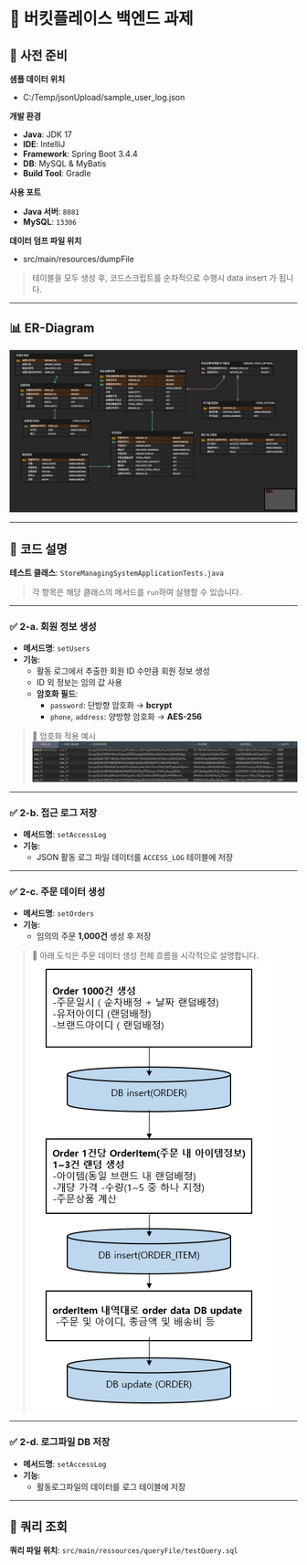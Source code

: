 # 🧾 버킷플레이스 백엔드 과제



## 📁 사전 준비

**샘플 데이터 위치**
+ C:/Temp/jsonUpload/sample_user_log.json<br>

**개발 환경**
- **Java**: JDK 17
- **IDE**: IntelliJ
- **Framework**: Spring Boot 3.4.4
- **DB**: MySQL & MyBatis
- **Build Tool**: Gradle

**사용 포트**
- **Java 서버**: `8081`
- **MySQL**: `13306`

**데이터 덤프 파일 위치**
+ src/main/resources/dumpFile

>테이블을 모두 생성 후, 코드스크립트를 순차적으로 수행시 data insert 가 됩니다.<br>
---

## 📊 ER-Diagram
![erd](store-managing-api/src/main/resources/img/erdiagram.png)<br>

---

## 🧩 코드 설명

**테스트 클래스**: `StoreManagingSystemApplicationTests.java`
> 각 항목은 해당 클래스의 메서드를 `run`하여 실행할 수 있습니다.

---
### ✅ 2-a. 회원 정보 생성

- **메서드명**: `setUsers`
- **기능**:
    - 활동 로그에서 추출한 회원 ID 수만큼 회원 정보 생성
    - ID 외 정보는 임의 값 사용
    - **암호화 필드**:
        - `password`: 단방향 암호화 → **bcrypt**
        - `phone`, `address`: 양방향 암호화 → **AES-256**

> 🔐 암호화 적용 예시  
![암호화된 필드](store-managing-api/src/main/resources/img/img1.png)
---

### ✅ 2-b. 접근 로그 저장

- **메서드명**: `setAccessLog`
- **기능**:
    - JSON 활동 로그 파일 데이터를 `ACCESS_LOG` 테이블에 저장

---

### ✅ 2-c. 주문 데이터 생성

- **메서드명**: `setOrders`
- **기능**:
    - 임의의 주문 **1,000건** 생성 후 저장
> 🔽 아래 도식은 주문 데이터 생성 전체 흐름을 시각적으로 설명합니다.
![로직흐름](store-managing-api/src/main/resources/img/img2.png)

---


### ✅ 2-d. 로그파일 DB 저장

- **메서드명**: `setAccessLog`
- **기능**:
    - 활동로그파일의 데이터를 로그 테이블에 저장

---
## 🧩 쿼리 조회
**쿼리 파일 위치**: `src/main/ressources/queryFile/testQuery.sql`

